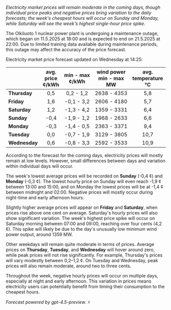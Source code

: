 *Electricity market prices will remain moderate in the coming days, though individual price peaks and negative prices bring variation to the daily forecasts; the week's cheapest hours will occur on Sunday and Monday, while Saturday will see the week's highest single-hour price spike.*

The Olkiluoto 1 nuclear power plant is undergoing a maintenance outage, which began on 11.5.2025 at 18:00 and is expected to end on 21.5.2025 at 22:00. Due to limited training data available during maintenance periods, this outage may affect the accuracy of the price forecast.

Electricity market price forecast updated on Wednesday at 14:25:

|            | avg.<br>price<br>¢/kWh | min - max<br>¢/kWh | wind power<br>min - max<br>MW | avg.<br>temperature<br>°C |
|:-----------|:----------------------:|:------------------:|:----------------------------:|:-------------------------:|
| **Thursday**    |          0,5           |     0,2 - 1,2      |         2638 - 4353          |            5,8            |
| **Friday**      |          1,6           |    -0,1 - 3,2      |         2606 - 4180          |            5,7            |
| **Saturday**    |          1,2           |    -1,3 - 4,2      |         1359 - 3331          |            6,4            |
| **Sunday**      |         -0,4           |    -1,9 - 1,2      |         1968 - 2633          |            6,6            |
| **Monday**      |         -0,3           |    -1,4 - 0,5      |         2363 - 3371          |            9,4            |
| **Tuesday**     |          0,0           |    -0,7 - 1,9      |         3129 - 3805          |           10,7            |
| **Wednesday**   |          0,6           |    -0,8 - 3,3      |         2592 - 3533          |           10,9            |

According to the forecast for the coming days, electricity prices will mostly remain at low levels. However, small differences between days and variation within individual days will occur.

The week's lowest average prices will be recorded on **Sunday** (-0,4 ¢) and **Monday** (-0,3 ¢). The lowest hourly price on Sunday will even reach -1,9 ¢ between 13:00 and 15:00, and on Monday the lowest prices will be at -1,4 ¢ between midnight and 02:00. Negative prices will mostly occur during night-time and early afternoon hours.

Slightly higher average prices will appear on **Friday** and **Saturday**, when prices rise above one cent on average. Saturday's hourly prices will also show significant variation. The week's highest price spike will occur on Saturday morning between 07:00 and 09:00, reaching over four cents (4,2 ¢). This spike will likely be due to the day's unusually low minimum wind power output, around 1359 MW.

Other weekdays will remain quite moderate in terms of prices. Average prices on **Thursday**, **Tuesday**, and **Wednesday** will hover around zero, while peak prices will not rise significantly. For example, Thursday's prices will vary modestly between 0,2–1,2 ¢. On Tuesday and Wednesday, peak prices will also remain moderate, around two to three cents.

Throughout the week, negative hourly prices will occur on multiple days, especially at night and early afternoon. This variation in prices means electricity users can potentially benefit from timing their consumption to the cheapest hours.

*Forecast powered by gpt-4.5-preview.* ⚡
